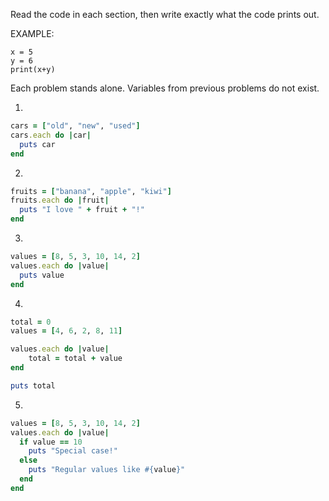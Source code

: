 Read the code in each section, then write exactly what the code prints out.

EXAMPLE:
```
x = 5
y = 6
print(x+y)
```
Each problem stands alone. Variables from previous problems do not exist.

1.
```ruby
cars = ["old", "new", "used"]
cars.each do |car|
  puts car
end
```

2.
```ruby
fruits = ["banana", "apple", "kiwi"]
fruits.each do |fruit|
  puts "I love " + fruit + "!"
end
```

3.
```ruby
values = [8, 5, 3, 10, 14, 2]
values.each do |value|
  puts value
end
```

4.
```ruby
total = 0
values = [4, 6, 2, 8, 11]

values.each do |value|
    total = total + value
end

puts total
```

5.
```ruby
values = [8, 5, 3, 10, 14, 2]
values.each do |value|
  if value == 10
    puts "Special case!"
  else
    puts "Regular values like #{value}"
  end
end
```
